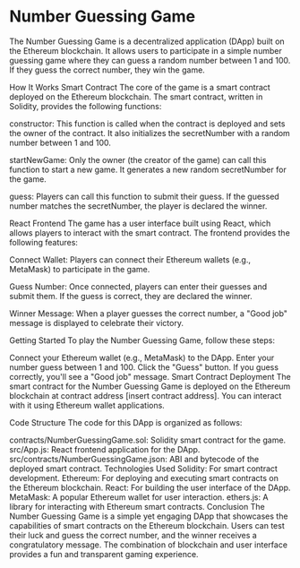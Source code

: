 # Number Guessing Game
The Number Guessing Game is a decentralized application (DApp) built on the Ethereum blockchain. It allows users to participate in a simple number guessing game where they can guess a random number between 1 and 100. If they guess the correct number, they win the game.

How It Works
Smart Contract
The core of the game is a smart contract deployed on the Ethereum blockchain. The smart contract, written in Solidity, provides the following functions:

constructor: This function is called when the contract is deployed and sets the owner of the contract. It also initializes the secretNumber with a random number between 1 and 100.

startNewGame: Only the owner (the creator of the game) can call this function to start a new game. It generates a new random secretNumber for the game.

guess: Players can call this function to submit their guess. If the guessed number matches the secretNumber, the player is declared the winner.

React Frontend
The game has a user interface built using React, which allows players to interact with the smart contract. The frontend provides the following features:

Connect Wallet: Players can connect their Ethereum wallets (e.g., MetaMask) to participate in the game.

Guess Number: Once connected, players can enter their guesses and submit them. If the guess is correct, they are declared the winner.

Winner Message: When a player guesses the correct number, a "Good job" message is displayed to celebrate their victory.

Getting Started
To play the Number Guessing Game, follow these steps:

Connect your Ethereum wallet (e.g., MetaMask) to the DApp.
Enter your number guess between 1 and 100.
Click the "Guess" button.
If you guess correctly, you'll see a "Good job" message.
Smart Contract Deployment
The smart contract for the Number Guessing Game is deployed on the Ethereum blockchain at contract address [insert contract address]. You can interact with it using Ethereum wallet applications.

Code Structure
The code for this DApp is organized as follows:

contracts/NumberGuessingGame.sol: Solidity smart contract for the game.
src/App.js: React frontend application for the DApp.
src/contracts/NumberGuessingGame.json: ABI and bytecode of the deployed smart contract.
Technologies Used
Solidity: For smart contract development.
Ethereum: For deploying and executing smart contracts on the Ethereum blockchain.
React: For building the user interface of the DApp.
MetaMask: A popular Ethereum wallet for user interaction.
ethers.js: A library for interacting with Ethereum smart contracts.
Conclusion
The Number Guessing Game is a simple yet engaging DApp that showcases the capabilities of smart contracts on the Ethereum blockchain. Users can test their luck and guess the correct number, and the winner receives a congratulatory message. The combination of blockchain and user interface provides a fun and transparent gaming experience.
